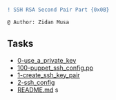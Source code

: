 ```diff

! SSH RSA Second Pair Part {0x0B}

@ Author: Zidan Musa

```
## Tasks
* [0-use_a_private_key](0-use_a_private_key)
* [100-puppet_ssh_config.pp](100-puppet_ssh_config.pp)
* [1-create_ssh_key_pair](1-create_ssh_key_pair)
* [2-ssh_config](2-ssh_config)
* [README.md](README.md)
s